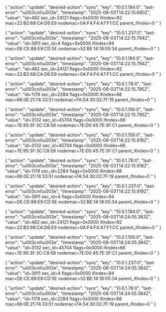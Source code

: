 {
  "action": "update",
  "desired-action": "sync",
  "key": "10.0.1.184:0",
  "last-error": "\u003cnil\u003e",
  "timestamp": "2025-08-03T14:22:15.660Z",
  "value": "id=482   sec_id=24121 flags=0x0000 ifindex=92  mac=22:B2:68:CA:D6:E9 nodemac=0A:F4:F4:A7:F1:CC parent_ifindex=0  "
}

{
  "action": "update",
  "desired-action": "sync",
  "key": "10.0.1.237:0",
  "last-error": "\u003cnil\u003e",
  "timestamp": "2025-08-03T14:22:15.794Z",
  "value": "id=3911  sec_id=4     flags=0x0000 ifindex=94  mac=DE:CE:89:E9:CD:5E nodemac=52:BE:14:18:05:34 parent_ifindex=0  "
}

{
  "action": "update",
  "desired-action": "sync",
  "key": "10.0.1.184:0",
  "last-error": "\u003cnil\u003e",
  "timestamp": "2025-08-03T14:22:15.794Z",
  "value": "id=482   sec_id=24121 flags=0x0000 ifindex=92  mac=22:B2:68:CA:D6:E9 nodemac=0A:F4:F4:A7:F1:CC parent_ifindex=0  "
}

{
  "action": "update",
  "desired-action": "sync",
  "key": "10.0.1.78:0",
  "last-error": "\u003cnil\u003e",
  "timestamp": "2025-08-03T14:22:15.795Z",
  "value": "id=1178  sec_id=2284  flags=0x0000 ifindex=88  mac=66:0E:21:74:33:51 nodemac=FA:54:30:02:7F:19 parent_ifindex=0  "
}

{
  "action": "update",
  "desired-action": "sync",
  "key": "10.0.1.156:0",
  "last-error": "\u003cnil\u003e",
  "timestamp": "2025-08-03T14:22:15.795Z",
  "value": "id=3132  sec_id=45704 flags=0x0000 ifindex=66  mac=7E:95:3F:3C:C8:59 nodemac=7E:D0:45:7E:3F:C1 parent_ifindex=0  "
}

{
  "action": "update",
  "desired-action": "sync",
  "key": "10.0.1.156:0",
  "last-error": "\u003cnil\u003e",
  "timestamp": "2025-08-03T14:22:15.918Z",
  "value": "id=3132  sec_id=45704 flags=0x0000 ifindex=66  mac=7E:95:3F:3C:C8:59 nodemac=7E:D0:45:7E:3F:C1 parent_ifindex=0  "
}

{
  "action": "update",
  "desired-action": "sync",
  "key": "10.0.1.78:0",
  "last-error": "\u003cnil\u003e",
  "timestamp": "2025-08-03T14:22:15.918Z",
  "value": "id=1178  sec_id=2284  flags=0x0000 ifindex=88  mac=66:0E:21:74:33:51 nodemac=FA:54:30:02:7F:19 parent_ifindex=0  "
}

{
  "action": "update",
  "desired-action": "sync",
  "key": "10.0.1.237:0",
  "last-error": "\u003cnil\u003e",
  "timestamp": "2025-08-03T14:22:15.919Z",
  "value": "id=3911  sec_id=4     flags=0x0000 ifindex=94  mac=DE:CE:89:E9:CD:5E nodemac=52:BE:14:18:05:34 parent_ifindex=0  "
}

{
  "action": "update",
  "desired-action": "sync",
  "key": "10.0.1.184:0",
  "last-error": "\u003cnil\u003e",
  "timestamp": "2025-08-03T14:24:05.383Z",
  "value": "id=482   sec_id=24121 flags=0x0000 ifindex=92  mac=22:B2:68:CA:D6:E9 nodemac=0A:F4:F4:A7:F1:CC parent_ifindex=0  "
}

{
  "action": "update",
  "desired-action": "sync",
  "key": "10.0.1.156:0",
  "last-error": "\u003cnil\u003e",
  "timestamp": "2025-08-03T14:24:05.384Z",
  "value": "id=3132  sec_id=45704 flags=0x0000 ifindex=66  mac=7E:95:3F:3C:C8:59 nodemac=7E:D0:45:7E:3F:C1 parent_ifindex=0  "
}

{
  "action": "update",
  "desired-action": "sync",
  "key": "10.0.1.237:0",
  "last-error": "\u003cnil\u003e",
  "timestamp": "2025-08-03T14:24:05.384Z",
  "value": "id=3911  sec_id=4     flags=0x0000 ifindex=94  mac=DE:CE:89:E9:CD:5E nodemac=52:BE:14:18:05:34 parent_ifindex=0  "
}

{
  "action": "update",
  "desired-action": "sync",
  "key": "10.0.1.78:0",
  "last-error": "\u003cnil\u003e",
  "timestamp": "2025-08-03T14:24:05.384Z",
  "value": "id=1178  sec_id=2284  flags=0x0000 ifindex=88  mac=66:0E:21:74:33:51 nodemac=FA:54:30:02:7F:19 parent_ifindex=0  "
}

